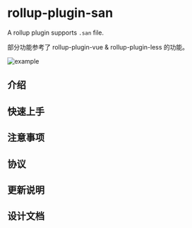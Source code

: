 # rollup-plugin-san

A rollup plugin supports `.san` file.

部分功能参考了 rollup-plugin-vue & rollup-plugin-less 的功能。

![example](https://s3.jpg.cm/2021/09/27/IkKHuy.png)
## 介绍



## 快速上手



## 注意事项

## 协议

## 更新说明

## 设计文档
